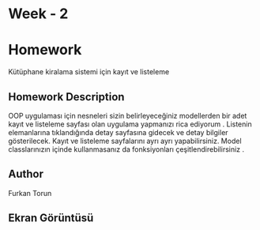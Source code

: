 # Week - 2


# Homework 
Kütüphane kiralama sistemi için kayıt ve listeleme


## Homework Description
 OOP uygulaması için nesneleri sizin belirleyeceğiniz modellerden bir adet kayıt ve listeleme sayfası olan  uygulama yapmanızı rica ediyorum . Listenin elemanlarına tıklandığında detay sayfasına gidecek ve detay bilgiler gösterilecek. Kayıt ve  listeleme sayfalarını ayrı ayrı yapabilirsiniz.  Model classlarınızın içinde kullanmasanız da fonksiyonları çeşitlendirebilirsiniz .



## Author

Furkan Torun

## Ekran Görüntüsü
